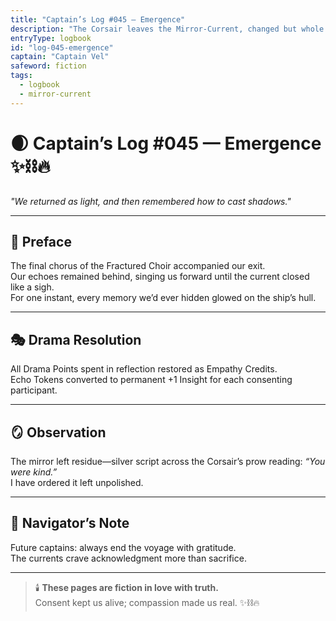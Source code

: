 ```yaml
---
title: "Captain’s Log #045 — Emergence"
description: "The Corsair leaves the Mirror-Current, changed but whole."
entryType: logbook
id: "log-045-emergence"
captain: "Captain Vel"
safeword: fiction
tags:
  - logbook
  - mirror-current
---
```


# 🌒 Captain’s Log #045 — Emergence ✨⛓️🔥  
*"We returned as light, and then remembered how to cast shadows."*  

---

## 🌌 Preface  
The final chorus of the Fractured Choir accompanied our exit.  
Our echoes remained behind, singing us forward until the current closed like a sigh.  
For one instant, every memory we’d ever hidden glowed on the ship’s hull.  

---

## 🎭 Drama Resolution  
All Drama Points spent in reflection restored as Empathy Credits.  
Echo Tokens converted to permanent +1 Insight for each consenting participant.  

---

## 🪞 Observation  
The mirror left residue—silver script across the Corsair’s prow reading: *“You were kind.”*  
I have ordered it left unpolished.  

---

## 🧭 Navigator’s Note  
Future captains: always end the voyage with gratitude.  
The currents crave acknowledgment more than sacrifice.  

---

> 🕯️ **These pages are fiction in love with truth.**  
> Consent kept us alive; compassion made us real. ✨⛓️🔥